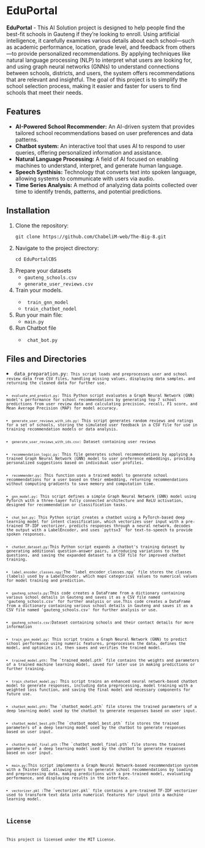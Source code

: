 <!DOCTYPE html>
<html lang="en">

<body>

<h1>EduPortal</h1>

<p><strong>EduPortal</strong> - This AI Solution project is designed to help people find the best-fit schools in Gauteng if they’re looking to enroll. Using artificial intelligence, it carefully examines various details about each school—such as academic performance, location, grade level, and feedback from others—to provide personalized recommendations. By applying techniques like natural language processing (NLP) to interpret what users are looking for, and using graph neural networks (GNNs) to understand connections between schools, districts, and users, the system offers recommendations that are relevant and insightful. The goal of this project is to simplify the school selection process, making it easier and faster for users to find schools that meet their needs.
</p>

<h2>Features</h2>
<ul>
    <li><strong>AI-Powered School Recommender:</strong> An AI-driven system that provides tailored school recommendations based on user preferences and data patterns.</li>
    <li><strong> Chatbot system:</strong> An interactive tool that uses AI to respond to user queries, offering personalized information and assistance.</li>
    <li><strong>Natural Language Processing:</strong> A field of AI focused on enabling machines to understand, interpret, and generate human language.</li>
    <li><strong>Speech Synthisis:</strong> Technology that converts text into spoken language, allowing systems to communicate with users via audio.</li>
    <li><strong> Time Series Analysis:</strong> A method of analyzing data points collected over time to identify trends, patterns, and potential predictions.</li>
   
</ul>

<h2>Installation</h2>
<ol>
    <li>Clone the repository:
        <pre><code>git clone https://github.com/ChabeliM-web/The-Big-8.git</code></pre>
    </li>
    <li>Navigate to the project directory:
        <pre><code>cd EduPortalCBS</code></pre>
    </li>
    <li>Prepare your datasets
        <ul>
            <li><code>gauteng_schools.csv</code></li>
            <li><code>generate_user_reviews.csv</code></li>
        </ul>
    </li>
    <li>Train your models</code>.</li>
        <ul>
            <li><code> train_gnn_model</code></li>
            <li><code>train_chatbot_nodel</code></li>
        </ul>
    <li>Run your main file:
        <ul>
            <li><code>main.py</code></li>
        </ul>
    </li>
    <li>Run Chatbot file</li>
    <ul>
        <li><code> chat_bot.py </code></li>
    </ul>
</ol>

<h2>Files and Directories</h2>
    <li><code>data_preparation.py<code>: This script loads and preprocesses user and school review data from CSV files, handling missing values, displaying data samples, and returning the cleaned data for further use.</li>
    <li><code>evaluate_and_predict.py</code>: This Python script evaluates a Graph Neural Network (GNN) model's performance for school recommendations by generating top 7 school predictions from user review data and calculating precision, recall, F1 score, and Mean Average Precision (MAP) for model accuracy.</li>
    <li><code>generate_user_reviews_with_ids.py</code>: This script generates random reviews and ratings for a set of schools, storing the simulated user feedback in a CSV file for use in training recommendation models or data analysis. </li>
    <li><code>generate_user_reviews_with_ids.csv</code>: Dataset containing user reviews</li>
    <li><code>recommendation_logic.py</code>: This file generates school recommendations by applying a trained Graph Neural Network (GNN) model to user preference embeddings, providing personalized suggestions based on individual user profiles.</li>
    <li><code>recommender.py</code>: This function uses a trained model to generate school recommendations for a user based on their embedding, returning recommendations without computing gradients to save memory and computation time.</li>
    <li><code>gnn_model.py</code>: This script defines a simple Graph Neural Network (GNN) model using PyTorch with a three-layer fully connected architecture and ReLU activation, designed for recommendation or classification tasks.</li>
    <li><code>chat_bot.py</code>: This Python script creates a chatbot using a PyTorch-based deep learning model for intent classification, which vectorizes user input with a pre-trained TF-IDF vectorizer, predicts responses through a neural network, decodes the output with a LabelEncoder, and uses `pyttsx3` for text-to-speech to provide spoken responses.</li>
    <li><code>chatbot_dataset.py</code>:This Python script expands a chatbot's training dataset by generating additional question-answer pairs, introducing variations to the questions, and saving the expanded dataset to a CSV file for improved chatbot training.</li>
    <li><code>label_encoder_classes.npy</code>:The `label_encoder_classes.npy` file stores the classes (labels) used by a LabelEncoder, which maps categorical values to numerical values for model training and prediction.</li>
        <li><code>gauteng_schools.py</code>:This code creates a DataFrame from a dictionary containing various school details in Gauteng and saves it as a CSV file named 'gauteng_schools.csv' for further analysis or use.This code creates a DataFrame from a dictionary containing various school details in Gauteng and saves it as a CSV file named 'gauteng_schools.csv' for further analysis or use.</li>
        <li><code>gauteng_schools.csv</code>:Dataset containing schools and their contact details for more information</li>
    <li><code>train_gnn_model.py</code>: This script trains a Graph Neural Network (GNN) to predict school performance using numeric features, preprocesses the data, defines the model, and optimizes it, then saves and verifies the trained model.</li>
    <li><code>trained_model.pth</code>: The `trained_model.pth` file contains the weights and parameters of a trained machine learning model, saved for later use in making predictions or further training.</li>
    <li><code>train_chatbot_model.py</code>: This script trains an enhanced neural network-based chatbot model to generate responses, including data preprocessing, model training with a weighted loss function, and saving the final model and necessary components for future use.</li>
    <li><code>chatbot_model.pth</code>: The `chatbot_model.pth` file stores the trained parameters of a deep learning model used by the chatbot to generate responses based on user input.</li>
    <li><code>chatbot_model_best.pth</code>:The `chatbot_model_best.pth` file stores the trained parameters of a deep learning model used by the chatbot to generate responses based on user input.</li>
    <li><code>chatbot_model_final.pth </code>:The `chatbot_model_final.pth` file stores the trained parameters of a deep learning model used by the chatbot to generate responses based on user input.</li>
    <li><code>main.py</code>:This script implements a Graph Neural Network-based recommendation system with a Tkinter GUI, allowing users to generate school recommendations by loading and preprocessing data, making predictions with a pre-trained model, evaluating performance, and displaying results in the interface.</li>
    <li><code>vectorizer.pkl </code>:The `vectorizer.pkl` file contains a pre-trained TF-IDF vectorizer used to transform text data into numerical features for input into a machine learning model.</li>
    
<h2>License</h2>
<p>This project is licensed under the MIT License.</p>

</body>
</html>
